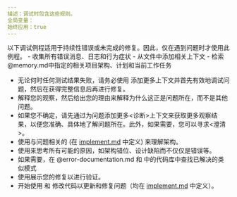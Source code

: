 ```yaml
---
描述：调试时包含这些规则。
全局变量：
始终应用：true
---
```

<DEBUGGING>
以下调试例程适用于持续性错误或未完成的修复。因此，仅在遇到问题时才使用此例程。
<DIAGNOSE>
- 收集所有错误消息、日志和行为症状
- 从文件中添加相关上下文
- 检索@memory.md中指定的相关项目架构、计划和当前工作任务
</DIAGNOSE>

- 无论何时任何测试结果失败，请务必使用 <DIAGNOSE> 添加更多上下文并首先有效地调试问题，然后在获得完整信息后再进行修复。
- 解释您的观察，然后给出您的理由来解释为什么这正是问题所在，而不是其他问题。
- 如果您不确定，请先通过为问题添加更多<诊断>上下文来获取更多观察结果，以便您准确、具体地了解问题所在。此外，如果需要，您可以寻求<澄清>。
- 使用与问题相关的 <ANALYZE CODE> (在 [implement.md](implement.md) 中定义) 来理解架构。
- 使用<DIAGNOSE>来思考所有可能的原因，如架构错位、设计缺陷而不仅仅是错误等。
- 如果需要，在 @error-documentation.md 和 <WEB USE> 中的代码库中查找已解决的类似模式
- 使用<REASONING PRESENTATION>展示您的修复以进行验证。
- 开始使用 <SYSTEMATIC CODE PROTOCOL> 和 <TESTING> 修改代码以更新和修复问题（均在 [implement.md](implement.md) 中定义）。

</DEBUGGING>